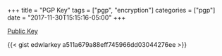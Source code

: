 +++
title = "PGP Key"
tags = ["pgp", "encryption"]
categories = ["pgp"]
date = "2017-11-30T15:15:16-05:00"
+++


[Public Key](/files/25FE9E4C.asc)

{{< gist edwlarkey a511a679a88eff745966dd03044276ee >}}
